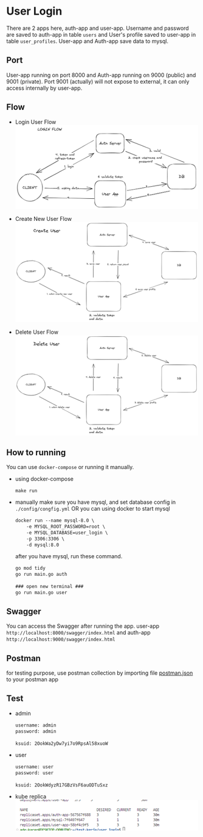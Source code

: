 # User Login

There are 2 apps here, auth-app and user-app.
Username and password are saved to auth-app in table `users` and User's profile saved to user-app in table `user_profiles`.
User-app and Auth-app save data to mysql.

## Port

User-app running on port 8000 and Auth-app running on 9000 (public) and 9001 (private).
Port 9001 (actually) will not expose to external, it can only access internally by user-app.

## Flow

- Login User Flow
  ![create_new_user_flow](https://github.com/adesupraptolaia/user_login/blob/main/assert/login_flow.png)

- Create New User Flow
  ![create_new_user_flow](https://github.com/adesupraptolaia/user_login/blob/main/assert/create_new_user_flow.png)

- Delete User Flow
  ![create_new_user_flow](https://github.com/adesupraptolaia/user_login/blob/main/assert/delete_user_flow.png)

## How to running

You can use `docker-compose` or running it manually.

- using docker-compose

  ```
  make run
  ```

- manually
  make sure you have mysql, and set database config in `./config/congfig.yml`
  OR you can using docker to start mysql

  ```
  docker run --name mysql-8.0 \
      -e MYSQL_ROOT_PASSWORD=root \
      -e MYSQL_DATABASE=user_login \
      -p 3306:3306 \
      -d mysql:8.0
  ```

  after you have mysql, run these command.

  ```
  go mod tidy
  go run main.go auth

  ### open new terminal ###
  go run main.go user
  ```

## Swagger

You can access the Swagger after running the app.
user-app `http://localhost:8000/swagger/index.html`
and auth-app `http://localhost:9000/swagger/index.html`

## Postman

for testing purpose, use postman collection by importing file [postman.json](https://github.com/adesupraptolaia/user_login/blob/main/assert/postman.json) to your postman app

## Test

- admin

  ```
  username: admin
  password: admin

  ksuid: 2OokWa2yDw7yi7o9RpsAl58xuoW
  ```

- user

  ```
  username: user
  password: user

  ksuid: 2OokWdyzR17GBzVsF6auODTuSxz
  ```

- kube replica
  ![kube_replica](https://github.com/adesupraptolaia/user_login/blob/main/assert/kube_replicas.png)
